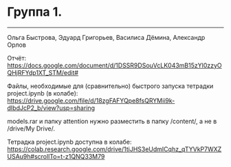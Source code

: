 # Группа 1. 


_________________
Ольга Быстрова,
Эдуард Григорьев,
Василиса Дёмина,
Александр Орлов


Отчёт: https://docs.google.com/document/d/1DSSR9DSouVcLK043mB15zYl0zzyOQHjRFYdp1XT_STM/edit#

Файлы, необходимые для (сравнительно) быстрого запуска тетрадки project.ipynb (в колабе): https://drive.google.com/file/d/18zgFAFYQpe8fsQRYMii9k-dIbdJcP2_b/view?usp=sharing

models.rar и папку attention нужно разместить в папку /content/, а не в /drive/My Drive/.

Тетрадка project.ipynb доступна в колабе: https://colab.research.google.com/drive/1tiJHS3eUdmICqhz_qTYVkP7WXZUSAu9h#scrollTo=t-z1QNQ33M79
